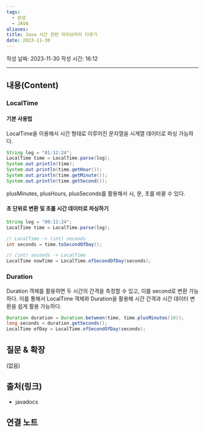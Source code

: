```yaml
---
tags:
  - 완성
  - JAVA
aliases: 
title: Java 시간 관련 라이브러리 다루기
date: 2023-11-30
---
```


작성 날짜: 2023-11-30
작성 시간: 16:12


----
## 내용(Content)

### LocalTime

#### 기본 사용법

LocalTime을 이용해서 시간 형태로 이루어진 문자열을 시계열 데이터로 파싱 가능하다.

```java
String log = "01:12:24";
LocalTime time = LocalTime.parse(log);
System.out.println(time);  
System.out.println(time.getHour());  
System.out.println(time.getMinute());  
System.out.println(time.getSecond());
```

plusMinutes, plusHours, plusSeconds를 활용해서 시, 분, 초를 바꿀 수 있다.

#### 초 단위로 변환 및 초를 시간 데이터로 파싱하기

```java
String log = "00:12:24";
LocalTime time = LocalTime.parse(log);

// LocalTime -> (int) seconds
int seconds = time.toSecondOfDay();

// (int) seconds -> LocalTime
LocalTime nowTime = LocalTime.ofSecondOfDay(seconds);
```


### Duration

Duration 객체를 활용하면 두 시간의 간격을 측정할 수 있고, 이를 second로 변환 가능하다.  이를 통해서 LocalTime 객체와 Duration을 활용해 시간 간격과 시간 데이터 변환을 쉽게 활용 가능하다.

```java
Duration duration = Duration.between(time, time.plusMinutes(10));  
long seconds = duration.getSeconds();  
LocalTime ofDay = LocalTime.ofSecondOfDay(seconds);  
```
## 질문 & 확장

(없음)

## 출처(링크)
- javadocs

## 연결 노트










